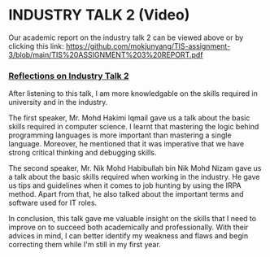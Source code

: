 # INDUSTRY TALK 2 (Video)

Our academic report on the industry talk 2 can be viewed above or by clicking this link: https://github.com/mokjunyang/TIS-assignment-3/blob/main/TIS%20ASSIGNMENT%203%20REPORT.pdf

<h3><ins>Reflections on Industry Talk 2</ins></h3>

After listening to this talk, I am more knowledgable on the skills required in university and in the industry. 

The first speaker, Mr. Mohd Hakimi Iqmail gave us a talk about the basic skills required in computer science. I learnt that mastering the logic behind programming languages is more important than mastering a single language. Moreover, he mentioned that it was imperative that we have strong critical thinking and debugging skills.

The second speaker, Mr. Nik Mohd Habibullah bin Nik Mohd Nizam gave us a talk about the basic skills required when working in the industry. He gave us tips and guidelines when it comes to job hunting by using the IRPA method. Apart from that, he also talked about the important terms and software used for IT roles.

In conclusion, this talk gave me valuable insight on the skills that I need to improve on to succeed both academically and professionally. With their advices in mind, I can better identify my weakness and flaws and begin correcting them while I'm still in my first year.
